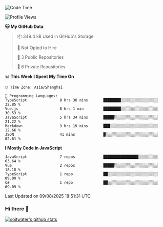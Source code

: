 <!--START_SECTION:waka-->
![Code Time](http://img.shields.io/badge/Code%20Time-5%2C388%20hrs%2057%20mins-blue)

![Profile Views](http://img.shields.io/badge/Profile%20Views-0-blue)

**🐱 My GitHub Data** 

> 📦 349.4 kB Used in GitHub's Storage 
 > 
> 🚫 Not Opted to Hire
 > 
> 📜 3 Public Repositories 
 > 
> 🔑 6 Private Repositories 
 > 
📊 **This Week I Spent My Time On** 

```text
🕑︎ Time Zone: Asia/Shanghai

💬 Programming Languages: 
TypeScript               8 hrs 38 mins       ████████░░░░░░░░░░░░░░░░░   32.85 % 
Vue.js                   8 hrs 1 min         ████████░░░░░░░░░░░░░░░░░   30.53 % 
JavaScript               5 hrs 34 mins       █████░░░░░░░░░░░░░░░░░░░░   21.22 % 
Markdown                 3 hrs 19 mins       ███░░░░░░░░░░░░░░░░░░░░░░   12.66 % 
JSON                     41 mins             █░░░░░░░░░░░░░░░░░░░░░░░░   02.61 % 
```

**I Mostly Code in JavaScript** 

```text
JavaScript               7 repos             ████████████████░░░░░░░░░   63.64 % 
Vue                      2 repos             █████░░░░░░░░░░░░░░░░░░░░   18.18 % 
TypeScript               1 repo              ██░░░░░░░░░░░░░░░░░░░░░░░   09.09 % 
C#                       1 repo              ██░░░░░░░░░░░░░░░░░░░░░░░   09.09 % 
```




 Last Updated on 09/08/2025 18:51:31 UTC
<!--END_SECTION:waka-->

### Hi there 👋
[![soitwater's github stats](https://github-readme-stats.vercel.app/api?username=soitwater)](https://github.com/soitwater/github-readme-stats)
